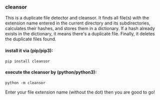 ### cleansor

This is a duplicate file detector and cleansor. It finds all file(s) with the extension name entered in the current directory and its subdirectories, calculates their hashes, and stores them in a dictionary. If a hash already exists in the dictionary, it means there's a duplicate file. Finally, it deletes the duplicate files found.

#### install it via (pip/pip3):
```
pip install cleansor
```

#### execute the cleansor by (python/python3):
```
python -m cleansor
```

Enter your file extension name (without the dot) then you are good to go!
